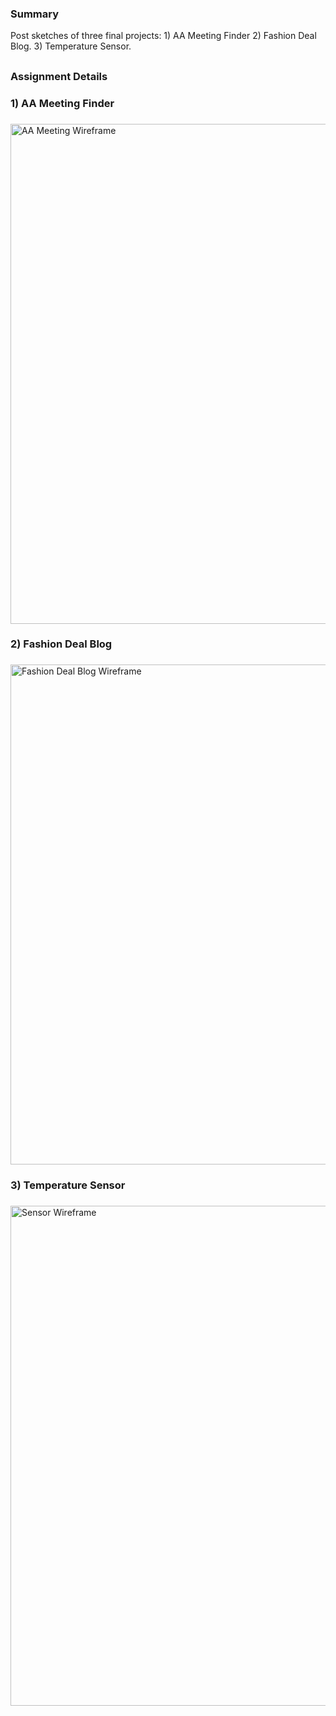 ### Summary
Post sketches of three final projects: 1) AA Meeting Finder 2) Fashion Deal Blog. 3) Temperature Sensor. 
##
### Assignment Details

### 1) AA Meeting Finder
###

<img src="./AA_Meeting_Wireframe.png" width="800" alt="AA Meeting Wireframe">

### 2) Fashion Deal Blog
###

<img src="./NoSQL_wireframe.png" width="800" alt="Fashion Deal Blog Wireframe">


### 3) Temperature Sensor
###

<img src="./Sensor_wireframe.png" width="800" alt="Sensor Wireframe">